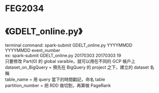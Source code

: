 # FEG2034

《GDELT_online.py》
==================
terminal command: spark-submit GDELT_online.py YYYYMMDD YYYYMMDD event_number  
ex: spark-submit GDELT_online.py 20170303 20170303 19  
只要修改 Part(0) 的 global varaible，就可以用在不同的 GCP 帳戶上  
dataset_on_BigQuery = 預先在 BigQuery 的 project 之下，建立的 dataset 名稱  
table_name = 用 query 當下的時間戳記，命名 table  
partition_number = 把 RDD 做切割，再算做 PageRank
